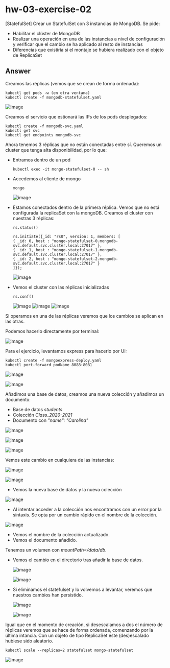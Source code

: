 # hw-03-exercise-02

[StatefulSet] Crear un StatefulSet con 3 instancias de MongoDB. Se pide:
- Habilitar el clúster de MongoDB
- Realizar una operación en una de las instancias a nivel de configuración y verificar que el cambio se ha aplicado al resto de instancias
- Diferencias que existiría si el montaje se hubiera realizado con el objeto de ReplicaSet

## Answer

Creamos las réplicas (vemos que se crean de forma ordenada):
~~~
kubectl get pods -w (en otra ventana) 
kubectl create -f mongodb-statefulset.yaml
~~~

![image](./images/screenshot_1.png)

Creamos el servicio que estionará las IPs de los pods desplegados:
~~~
kubectl create -f mongodb-svc.yaml
kubectl get svc
kubectl get endpoints mongodb-svc
~~~

Ahora tenemos 3 réplicas que no están conectadas entre sí. Queremos un cluster que tenga alta disponibilidad, por lo que:
- Entramos dentro de un pod 
    ~~~
    kubectl exec -it mongo-statefulset-0 -- sh
    ~~~

- Accedemos al cliente de mongo 
    ~~~
    mongo
    ~~~

    ![image](./images/screenshot_2.png)

- Estamos conectados dentro de la primera réplica. Vemos que no está configurada la replicaSet con la mongoDB. Creamos el cluster con nuestras 3 réplicas:
    ~~~
    rs.status() 

    rs.initiate({_id: "rs0", version: 1, members: [
    { _id: 0, host : "mongo-statefulset-0.mongodb-svc.default.svc.cluster.local:27017" },
    { _id: 1, host : "mongo-statefulset-1.mongodb-svc.default.svc.cluster.local:27017" },
    { _id: 2, host : "mongo-statefulset-2.mongodb-svc.default.svc.cluster.local:27017" }
    ]});
    ~~~

    ![image](./images/screenshot_3.png)

- Vemos el cluster con las réplicas inicializadas
    ~~~
    rs.conf() 
    ~~~
    ![image](./images/screenshot_4a.png)
    ![image](./images/screenshot_4b.png)
    ![image](./images/screenshot_4c.png)

Si operamos en una de las réplicas veremos que los cambios se aplican en las otras.

Podemos hacerlo directamente por terminal:

![image](./images/screenshot_15.png)

Para el ejercicio, levantamos express para hacerlo por UI:
~~~
kubectl create -f mongoexpress-deploy.yaml
kubectl port-forward podName 8088:8081
~~~

![image](./images/screenshot_5.png)

![image](./images/screenshot_6.png)

Añadimos una base de datos, creamos una nueva colección y añadimos un documento:
- Base de datos _students_
- Colección _Class\_2020-2021_
- Documento con _"name": "Carolina"_

![image](./images/screenshot_7.png)

![image](./images/screenshot_8.png)

![image](./images/screenshot_9.png)

Vemos este cambio en cualquiera de las instancias:

![image](./images/screenshot_10.png)

![image](./images/screenshot_11.png)
- Vemos la nueva base de datos y la nueva colección

![image](./images/screenshot_12.png)
- Al intentar acceder a la colección nos encontramos con un error por la sintaxis. Se opta por un cambio rápido en el nombre de la colección.

![image](./images/screenshot_13.png)
- Vemos el nombre de la colección actualizado. 
- Vemos el documento añadido.

Tenemos un volumen con _mountPath=/data/db_. 
- Vemos el cambio en el directorio tras añadir la base de datos.

    ![image](./images/screenshot_16.png)

    ![image](./images/screenshot_17.png)

- Si eliminamos el statefulset y lo volvemos a levantar, veremos que nuestros cambios han persistido.

    ![image](./images/screenshot_18.png)

    ![image](./images/screenshot_19.png)

Igual que en el momento de creación, si desescalamos a dos el número de réplicas veremos que se hace de forma ordenada, comenzando por la última intancia. Con un objeto de tipo ReplicaSet este (des)escalado hubiese sido aleatorio.

~~~
kubectl scale --replicas=2 statefulset mongo-statefulset
~~~

![image](./images/screenshot_14.png)
